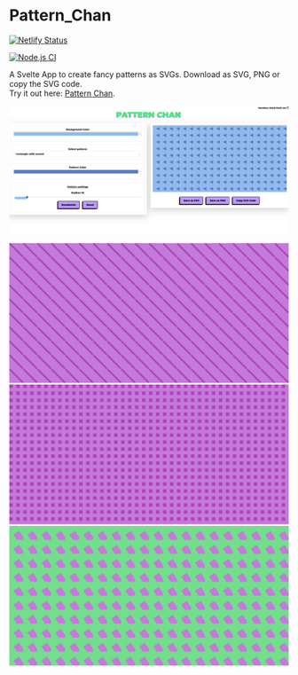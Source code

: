 # Pattern_Chan
[![Netlify Status](https://api.netlify.com/api/v1/badges/461371fb-653b-4272-9843-893cf7899538/deploy-status)](https://app.netlify.com/sites/patternchan/deploys)

[![Node.js CI](https://github.com/hx-ux/Pattern_Chan/actions/workflows/build_node.js.yml/badge.svg)](https://github.com/hx-ux/Pattern_Chan/actions/workflows/build_node.js.yml)

A Svelte App to create fancy patterns as SVGs.
Download as SVG, PNG or copy the SVG code.
<br>
Try it out here:  [Pattern Chan](https://patternchan.netlify.app/).

![GUI](https://github.com/hx-ux/Pattern_Chan/blob/main/screenshots/screen.PNG?raw=true)

![screen](https://github.com/hx-ux/Pattern_Chan/blob/main/examples/pattern(1).png?raw=true)
![screen](https://github.com/hx-ux/Pattern_Chan/blob/main/examples/pattern(2).png?raw=true)
![screen](https://github.com/hx-ux/Pattern_Chan/blob/main/examples/pattern(4).png?raw=true)
